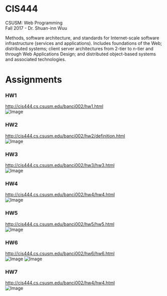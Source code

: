 # CIS444
CSUSM: Web Programming  
Fall 2017 - Dr. Shuan-inn Wuu  

Methods, software architecture, and standards for Internet-scale software infrastructure (services and applications). Includes foundations of the Web; distributed systems; client server architectures from 2-tier to n-tier and through Web Applications Design; and distributed object-based systems and associated technologies. 

# Assignments
### HW1
http://cis444.cs.csusm.edu/banci002/hw1.html  
![Image](https://i.imgur.com/DKphYXM.png)

### HW2
http://cis444.cs.csusm.edu/banci002/hw2/definition.html  
![Image](https://i.imgur.com/aoNmEFc.png)

### HW3
http://cis444.cs.csusm.edu/banci002/hw3/hw3.html  
![Image](https://i.imgur.com/qSuLC7v.png)

### HW4 
http://cis444.cs.csusm.edu/banci002/hw4/hw4.html  
![Image](https://i.imgur.com/KdRbBhu.png)

### HW5
http://cis444.cs.csusm.edu/banci002/hw5/hw5.html  
![Image](https://i.imgur.com/jm8cl42.png)
### HW6
http://cis444.cs.csusm.edu/banci002/hw6/hw6.html  
![Image](https://i.imgur.com/hN09jA8.png)
![Image](https://i.imgur.com/NSc2ljf.png)

### HW7 
http://cis444.cs.csusm.edu/banci002/hw4/hw4.html  
![Image](https://i.imgur.com/LsqIPhq.png)


